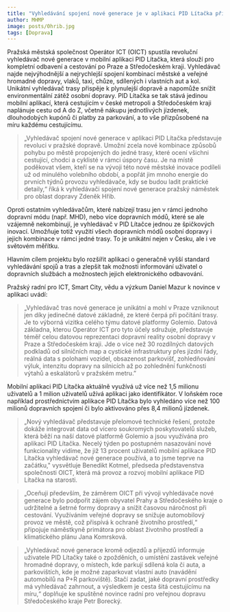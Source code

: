 ```yaml
---
title: "Vyhledávání spojení nové generace je v aplikaci PID Lítačka přizpůsobené každému cestujícímu na míru"
author: MHMP
image: posts/0hrib.jpg
tags: [Doprava]
---
```

 
Pražská městská společnost Operátor ICT (OICT) spustila revoluční vyhledávač nové generace v mobilní aplikaci PID Lítačka, která slouží pro kompletní odbavení a cestování po Praze a Středočeském kraji. Vyhledávač najde nejvýhodnější a nejrychlejší spojení kombinací městské a veřejné hromadné dopravy, vlaků, taxi, chůze, sdílených i vlastních aut a kol. Unikátní vyhledávač trasy přispěje k plynulejší dopravě a napomůže snížit environmentální zátěž osobní dopravy. PID Lítačka se tak stává jedinou mobilní aplikací, která cestujícím v české metropoli a Středočeském kraji naplánuje cestu od A do Z, včetně nákupu jednotlivých jízdenek, dlouhodobých kupónů či platby za parkování, a to vše přizpůsobené na míru každému cestujícímu.

> „Vyhledávač spojení nové generace v aplikaci PID Lítačka představuje revoluci v pražské dopravě. Umožní zcela nové kombinace způsobů pohybu po městě propojených do jedné trasy, které ocení všichni cestující, chodci a cyklisté v rámci úspory času. Je na místě poděkovat všem, kteří se na vývoji této nové městské inovace podíleli už od minulého volebního období, a popřát jim mnoho energie do prvních týdnů provozu vyhledávače, kdy se budou ladit praktické detaily,“ říká k vyhledávači spojení nové generace pražský náměstek pro oblast dopravy Zdeněk Hřib.

Oproti ostatním vyhledávačům, které nabízejí trasu jen v rámci jednoho dopravní módu (např. MHD), nebo více dopravních módů, které se ale vzájemně nekombinují, je vyhledávač v PID Lítačce jednou ze špičkových inovací. Umožňuje totiž využití všech dopravních módů osobní dopravy i jejich kombinace v rámci jedné trasy. To je unikátní nejen v Česku, ale i ve světovém měřítku.

Hlavním cílem projektu bylo rozšířit aplikaci o generačně vyšší standard vyhledávání spojů a tras a zlepšit tak možnosti informování uživatel o dopravních službách a možnostech jejich elektronického odbavování.

Pražský radní pro ICT, Smart City, vědu a výzkum Daniel Mazur k novince v aplikaci uvádí: 

>„Vyhledávač tras nové generace je unikátní a mohl v Praze vzniknout jen díky jedinečné datové základně, ze které čerpá při počítání trasy. Je to výborná vizitka celého týmu datové platformy Golemio. Datová základna, kterou Operátor ICT pro tyto účely sdružuje, představuje téměř celou datovou reprezentaci dopravní reality osobní dopravy v Praze a Středočeském kraji. Jde o více než 30 rozdílných datových podkladů od silničních map a cystické infrastruktury přes jízdní řády, reálná data s polohami vozidel, obsazenost parkovišť, zohledňování výluk, intenzitu dopravy na silnicích až po zohlednění funkčnosti výtahů a eskalátorů v pražském metru.”

Mobilní aplikaci PID Lítačka aktuálně využívá už více než 1,5 milionu uživatelů a 1 milion uživatelů užívá aplikaci jako identifikátor. V loňském roce například prostřednictvím aplikace PID Lítačka bylo vyhledáno více než 100 milionů dopravních spojení či bylo aktivováno přes 8,4 milionů jízdenek. 

> „Nový vyhledávač představuje přelomové technické řešení, protože dokáže integrovat data od vícero soukromých poskytovatelů služeb, která běží na naší datové platformě Golemio a jsou využívána pro aplikaci PID Lítačka. Necelý týden po postupném nasazování nové funkcionality vidíme, že již 13 procent uživatelů mobilní aplikace PID Lítačka vyhledávač nové generace používá, a to jsme teprve na začátku," vysvětluje Benedikt Kotmel, předseda představenstva společnosti OICT, která má provoz a rozvoj mobilní aplikace PID Lítačka na starosti.

> „Oceňuji především, že záměrem OICT při vývoji vyhledávače nové generace bylo podpořit zájem obyvatel Prahy a Středočeského kraje o udržitelné a šetrné formy dopravy a snížit časovou náročnost při cestování. Využíváním veřejné dopravy se snižuje automobilový provoz ve městě, což přispívá k ochraně životního prostředí,“ připojuje náměstkyně primátora pro oblast životního prostředí a klimatického plánu Jana Komrsková.

> „Vyhledávač nové generace kromě odjezdů a příjezdů informuje uživatele PID Lítačky také o zpožděních, o umístění zastávek veřejné hromadné dopravy, o místech, kde parkují sdílená kola či auta, a parkovištích, kde je možné zaparkovat vlastní auto (navádění automobilů na P+R parkoviště). Stačí zadat, jaké dopravní prostředky má vyhledávač zahrnout, a výsledkem je cesta šitá cestujícímu na míru,“ doplňuje ke spuštěné novince radní pro veřejnou dopravu Středočeského kraje Petr Borecký. 
